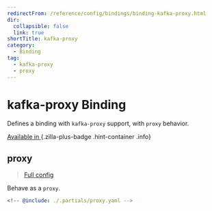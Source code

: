 ```yaml
---
redirectFrom: /reference/config/bindings/binding-kafka-proxy.html
dir:
  collapsible: false
  link: true
shortTitle: kafka-proxy
category:
  - Binding
tag:
  - kafka-proxy
  - proxy
---
```


# kafka-proxy Binding

Defines a binding with `kafka-proxy` support, with `proxy` behavior.

[Available in <ZillaPlus/>](https://www.aklivity.io/products/zilla-plus)
{.zilla-plus-badge .hint-container .info}

## proxy

> [Full config](./proxy.md)

Behave as a `proxy`.

```yaml {3}
<!-- @include: ./.partials/proxy.yaml -->
```
